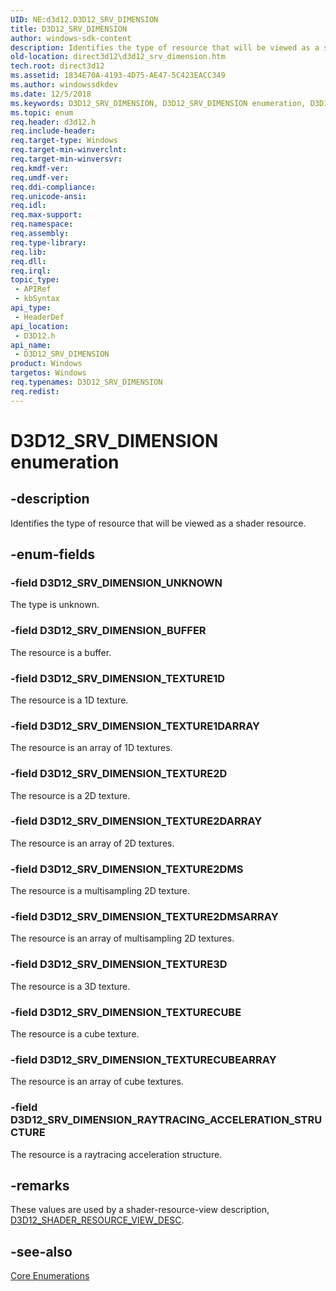 ```yaml
---
UID: NE:d3d12.D3D12_SRV_DIMENSION
title: D3D12_SRV_DIMENSION
author: windows-sdk-content
description: Identifies the type of resource that will be viewed as a shader resource.
old-location: direct3d12\d3d12_srv_dimension.htm
tech.root: direct3d12
ms.assetid: 1834E70A-4193-4D75-AE47-5C423EACC349
ms.author: windowssdkdev
ms.date: 12/5/2018
ms.keywords: D3D12_SRV_DIMENSION, D3D12_SRV_DIMENSION enumeration, D3D12_SRV_DIMENSION_BUFFER, D3D12_SRV_DIMENSION_RAYTRACING_ACCELERATION_STRUCTURE, D3D12_SRV_DIMENSION_TEXTURE1D, D3D12_SRV_DIMENSION_TEXTURE1DARRAY, D3D12_SRV_DIMENSION_TEXTURE2D, D3D12_SRV_DIMENSION_TEXTURE2DARRAY, D3D12_SRV_DIMENSION_TEXTURE2DMS, D3D12_SRV_DIMENSION_TEXTURE2DMSARRAY, D3D12_SRV_DIMENSION_TEXTURE3D, D3D12_SRV_DIMENSION_TEXTURECUBE, D3D12_SRV_DIMENSION_TEXTURECUBEARRAY, D3D12_SRV_DIMENSION_UNKNOWN, d3d12/D3D12_SRV_DIMENSION, d3d12/D3D12_SRV_DIMENSION_BUFFER, d3d12/D3D12_SRV_DIMENSION_RAYTRACING_ACCELERATION_STRUCTURE, d3d12/D3D12_SRV_DIMENSION_TEXTURE1D, d3d12/D3D12_SRV_DIMENSION_TEXTURE1DARRAY, d3d12/D3D12_SRV_DIMENSION_TEXTURE2D, d3d12/D3D12_SRV_DIMENSION_TEXTURE2DARRAY, d3d12/D3D12_SRV_DIMENSION_TEXTURE2DMS, d3d12/D3D12_SRV_DIMENSION_TEXTURE2DMSARRAY, d3d12/D3D12_SRV_DIMENSION_TEXTURE3D, d3d12/D3D12_SRV_DIMENSION_TEXTURECUBE, d3d12/D3D12_SRV_DIMENSION_TEXTURECUBEARRAY, d3d12/D3D12_SRV_DIMENSION_UNKNOWN, direct3d12.d3d12_srv_dimension
ms.topic: enum
req.header: d3d12.h
req.include-header: 
req.target-type: Windows
req.target-min-winverclnt: 
req.target-min-winversvr: 
req.kmdf-ver: 
req.umdf-ver: 
req.ddi-compliance: 
req.unicode-ansi: 
req.idl: 
req.max-support: 
req.namespace: 
req.assembly: 
req.type-library: 
req.lib: 
req.dll: 
req.irql: 
topic_type:
 - APIRef
 - kbSyntax
api_type:
 - HeaderDef
api_location:
 - D3D12.h
api_name:
 - D3D12_SRV_DIMENSION
product: Windows
targetos: Windows
req.typenames: D3D12_SRV_DIMENSION
req.redist: 
---
```


# D3D12_SRV_DIMENSION enumeration


## -description


Identifies the type of resource that will be viewed as a shader resource.


## -enum-fields




### -field D3D12_SRV_DIMENSION_UNKNOWN

The type is unknown.


### -field D3D12_SRV_DIMENSION_BUFFER

The resource is a buffer.


### -field D3D12_SRV_DIMENSION_TEXTURE1D

The resource is a 1D texture.


### -field D3D12_SRV_DIMENSION_TEXTURE1DARRAY

The resource is an array of 1D textures.


### -field D3D12_SRV_DIMENSION_TEXTURE2D

The resource is a 2D texture.


### -field D3D12_SRV_DIMENSION_TEXTURE2DARRAY

The resource is an array of 2D textures.


### -field D3D12_SRV_DIMENSION_TEXTURE2DMS

The resource is a multisampling 2D texture.


### -field D3D12_SRV_DIMENSION_TEXTURE2DMSARRAY

The resource is an array of multisampling 2D textures.


### -field D3D12_SRV_DIMENSION_TEXTURE3D

The resource is a 3D texture.


### -field D3D12_SRV_DIMENSION_TEXTURECUBE

The resource is a cube texture.


### -field D3D12_SRV_DIMENSION_TEXTURECUBEARRAY

The resource is an array of cube textures.


### -field D3D12_SRV_DIMENSION_RAYTRACING_ACCELERATION_STRUCTURE

The resource is a raytracing acceleration structure.


## -remarks



These values are used by a shader-resource-view description, <a href="http://docs.microsoft.com/windows/desktop/api/d3d12/ns-d3d12-d3d12_shader_resource_view_desc">D3D12_SHADER_RESOURCE_VIEW_DESC</a>.




## -see-also




<a href="https://msdn.microsoft.com/76E76C85-128E-4F0E-9711-C72C4CF6C835">Core Enumerations</a>
 

 

